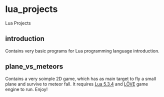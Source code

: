 # lua_projects

Lua Projects

## introduction

Contains very basic programs for Lua programming language introduction.

## plane_vs_meteors

Contains a very soimple 2D game, which has as main target to fly a small plane and survive to meteor fall.
It requires [Lua 5.3.4](https://www.lua.org/) and [LÖVE](https://love2d.org) game engine to run.
Enjoy!
